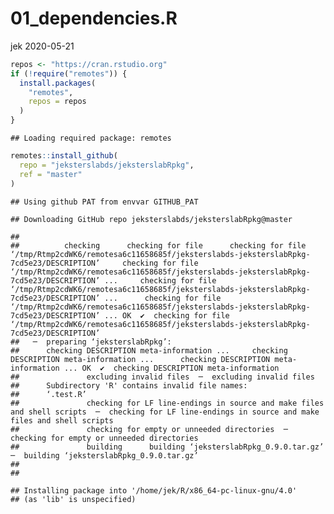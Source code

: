 01\_dependencies.R
================
jek
2020-05-21

``` r
repos <- "https://cran.rstudio.org"
if (!require("remotes")) {
  install.packages(
    "remotes",
    repos = repos
  )
}
```

    ## Loading required package: remotes

``` r
remotes::install_github(
  repo = "jeksterslabds/jeksterslabRpkg",
  ref = "master"
)
```

    ## Using github PAT from envvar GITHUB_PAT

    ## Downloading GitHub repo jeksterslabds/jeksterslabRpkg@master

    ## 
    ##          checking      checking for file      checking for file ‘/tmp/Rtmp2cdWK6/remotesa6c11658685f/jeksterslabds-jeksterslabRpkg-7cd5e23/DESCRIPTION’     checking for file ‘/tmp/Rtmp2cdWK6/remotesa6c11658685f/jeksterslabds-jeksterslabRpkg-7cd5e23/DESCRIPTION’ ...     checking for file ‘/tmp/Rtmp2cdWK6/remotesa6c11658685f/jeksterslabds-jeksterslabRpkg-7cd5e23/DESCRIPTION’ ...      checking for file ‘/tmp/Rtmp2cdWK6/remotesa6c11658685f/jeksterslabds-jeksterslabRpkg-7cd5e23/DESCRIPTION’ ... OK  ✔  checking for file ‘/tmp/Rtmp2cdWK6/remotesa6c11658685f/jeksterslabds-jeksterslabRpkg-7cd5e23/DESCRIPTION’
    ##   ─  preparing ‘jeksterslabRpkg’:
    ##      checking DESCRIPTION meta-information ...     checking DESCRIPTION meta-information ...      checking DESCRIPTION meta-information ... OK  ✔  checking DESCRIPTION meta-information
    ##               excluding invalid files  ─  excluding invalid files
    ##      Subdirectory 'R' contains invalid file names:
    ##      ‘.test.R’
    ##               checking for LF line-endings in source and make files and shell scripts  ─  checking for LF line-endings in source and make files and shell scripts
    ##               checking for empty or unneeded directories  ─  checking for empty or unneeded directories
    ##               building      building ‘jeksterslabRpkg_0.9.0.tar.gz’  ─  building ‘jeksterslabRpkg_0.9.0.tar.gz’
    ##      
    ## 

    ## Installing package into '/home/jek/R/x86_64-pc-linux-gnu/4.0'
    ## (as 'lib' is unspecified)
